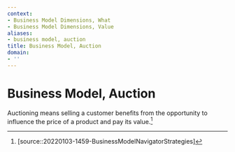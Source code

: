 ```yaml
---
context:
- Business Model Dimensions, What
- Business Model Dimensions, Value
aliases:
- business model, auction
title: Business Model, Auction
domain:
- ''
---
```


# Business Model, Auction

Auctioning means selling a customer benefits from the opportunity to influence the price of a product and pay its value.[^1]

[^1]: [source::20220103-1459-BusinessModelNavigatorStrategies]
